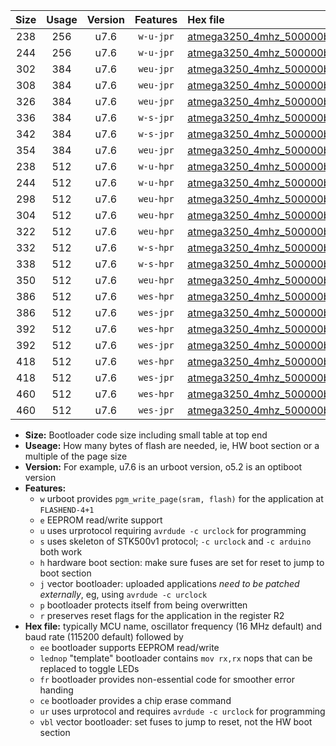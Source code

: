 |Size|Usage|Version|Features|Hex file|
|:-:|:-:|:-:|:-:|:--|
|238|256|u7.6|`w-u-jpr`|[atmega3250_4mhz_500000bps_ur_vbl.hex](https://raw.githubusercontent.com/stefanrueger/urboot/main/atmega3250_4mhz_500000bps_ur_vbl.hex)|
|244|256|u7.6|`w-u-jpr`|[atmega3250_4mhz_500000bps_lednop_ur_vbl.hex](https://raw.githubusercontent.com/stefanrueger/urboot/main/atmega3250_4mhz_500000bps_lednop_ur_vbl.hex)|
|302|384|u7.6|`weu-jpr`|[atmega3250_4mhz_500000bps_ee_ur_vbl.hex](https://raw.githubusercontent.com/stefanrueger/urboot/main/atmega3250_4mhz_500000bps_ee_ur_vbl.hex)|
|308|384|u7.6|`weu-jpr`|[atmega3250_4mhz_500000bps_ee_lednop_ur_vbl.hex](https://raw.githubusercontent.com/stefanrueger/urboot/main/atmega3250_4mhz_500000bps_ee_lednop_ur_vbl.hex)|
|326|384|u7.6|`weu-jpr`|[atmega3250_4mhz_500000bps_ee_lednop_fr_ur_vbl.hex](https://raw.githubusercontent.com/stefanrueger/urboot/main/atmega3250_4mhz_500000bps_ee_lednop_fr_ur_vbl.hex)|
|336|384|u7.6|`w-s-jpr`|[atmega3250_4mhz_500000bps_vbl.hex](https://raw.githubusercontent.com/stefanrueger/urboot/main/atmega3250_4mhz_500000bps_vbl.hex)|
|342|384|u7.6|`w-s-jpr`|[atmega3250_4mhz_500000bps_lednop_vbl.hex](https://raw.githubusercontent.com/stefanrueger/urboot/main/atmega3250_4mhz_500000bps_lednop_vbl.hex)|
|354|384|u7.6|`weu-jpr`|[atmega3250_4mhz_500000bps_ee_lednop_fr_ce_ur_vbl.hex](https://raw.githubusercontent.com/stefanrueger/urboot/main/atmega3250_4mhz_500000bps_ee_lednop_fr_ce_ur_vbl.hex)|
|238|512|u7.6|`w-u-hpr`|[atmega3250_4mhz_500000bps_ur.hex](https://raw.githubusercontent.com/stefanrueger/urboot/main/atmega3250_4mhz_500000bps_ur.hex)|
|244|512|u7.6|`w-u-hpr`|[atmega3250_4mhz_500000bps_lednop_ur.hex](https://raw.githubusercontent.com/stefanrueger/urboot/main/atmega3250_4mhz_500000bps_lednop_ur.hex)|
|298|512|u7.6|`weu-hpr`|[atmega3250_4mhz_500000bps_ee_ur.hex](https://raw.githubusercontent.com/stefanrueger/urboot/main/atmega3250_4mhz_500000bps_ee_ur.hex)|
|304|512|u7.6|`weu-hpr`|[atmega3250_4mhz_500000bps_ee_lednop_ur.hex](https://raw.githubusercontent.com/stefanrueger/urboot/main/atmega3250_4mhz_500000bps_ee_lednop_ur.hex)|
|322|512|u7.6|`weu-hpr`|[atmega3250_4mhz_500000bps_ee_lednop_fr_ur.hex](https://raw.githubusercontent.com/stefanrueger/urboot/main/atmega3250_4mhz_500000bps_ee_lednop_fr_ur.hex)|
|332|512|u7.6|`w-s-hpr`|[atmega3250_4mhz_500000bps.hex](https://raw.githubusercontent.com/stefanrueger/urboot/main/atmega3250_4mhz_500000bps.hex)|
|338|512|u7.6|`w-s-hpr`|[atmega3250_4mhz_500000bps_lednop.hex](https://raw.githubusercontent.com/stefanrueger/urboot/main/atmega3250_4mhz_500000bps_lednop.hex)|
|350|512|u7.6|`weu-hpr`|[atmega3250_4mhz_500000bps_ee_lednop_fr_ce_ur.hex](https://raw.githubusercontent.com/stefanrueger/urboot/main/atmega3250_4mhz_500000bps_ee_lednop_fr_ce_ur.hex)|
|386|512|u7.6|`wes-hpr`|[atmega3250_4mhz_500000bps_ee.hex](https://raw.githubusercontent.com/stefanrueger/urboot/main/atmega3250_4mhz_500000bps_ee.hex)|
|386|512|u7.6|`wes-jpr`|[atmega3250_4mhz_500000bps_ee_vbl.hex](https://raw.githubusercontent.com/stefanrueger/urboot/main/atmega3250_4mhz_500000bps_ee_vbl.hex)|
|392|512|u7.6|`wes-hpr`|[atmega3250_4mhz_500000bps_ee_lednop.hex](https://raw.githubusercontent.com/stefanrueger/urboot/main/atmega3250_4mhz_500000bps_ee_lednop.hex)|
|392|512|u7.6|`wes-jpr`|[atmega3250_4mhz_500000bps_ee_lednop_vbl.hex](https://raw.githubusercontent.com/stefanrueger/urboot/main/atmega3250_4mhz_500000bps_ee_lednop_vbl.hex)|
|418|512|u7.6|`wes-hpr`|[atmega3250_4mhz_500000bps_ee_lednop_fr.hex](https://raw.githubusercontent.com/stefanrueger/urboot/main/atmega3250_4mhz_500000bps_ee_lednop_fr.hex)|
|418|512|u7.6|`wes-jpr`|[atmega3250_4mhz_500000bps_ee_lednop_fr_vbl.hex](https://raw.githubusercontent.com/stefanrueger/urboot/main/atmega3250_4mhz_500000bps_ee_lednop_fr_vbl.hex)|
|460|512|u7.6|`wes-hpr`|[atmega3250_4mhz_500000bps_ee_lednop_fr_ce.hex](https://raw.githubusercontent.com/stefanrueger/urboot/main/atmega3250_4mhz_500000bps_ee_lednop_fr_ce.hex)|
|460|512|u7.6|`wes-jpr`|[atmega3250_4mhz_500000bps_ee_lednop_fr_ce_vbl.hex](https://raw.githubusercontent.com/stefanrueger/urboot/main/atmega3250_4mhz_500000bps_ee_lednop_fr_ce_vbl.hex)|

- **Size:** Bootloader code size including small table at top end
- **Useage:** How many bytes of flash are needed, ie, HW boot section or a multiple of the page size
- **Version:** For example, u7.6 is an urboot version, o5.2 is an optiboot version
- **Features:**
  + `w` urboot provides `pgm_write_page(sram, flash)` for the application at `FLASHEND-4+1`
  + `e` EEPROM read/write support
  + `u` uses urprotocol requiring `avrdude -c urclock` for programming
  + `s` uses skeleton of STK500v1 protocol; `-c urclock` and `-c arduino` both work
  + `h` hardware boot section: make sure fuses are set for reset to jump to boot section
  + `j` vector bootloader: uploaded applications *need to be patched externally*, eg, using `avrdude -c urclock`
  + `p` bootloader protects itself from being overwritten
  + `r` preserves reset flags for the application in the register R2
- **Hex file:** typically MCU name, oscillator frequency (16 MHz default) and baud rate (115200 default) followed by
  + `ee` bootloader supports EEPROM read/write
  + `lednop` "template" bootloader contains `mov rx,rx` nops that can be replaced to toggle LEDs
  + `fr` bootloader provides non-essential code for smoother error handing
  + `ce` bootloader provides a chip erase command
  + `ur` uses urprotocol and requires `avrdude -c urclock` for programming
  + `vbl` vector bootloader: set fuses to jump to reset, not the HW boot section
